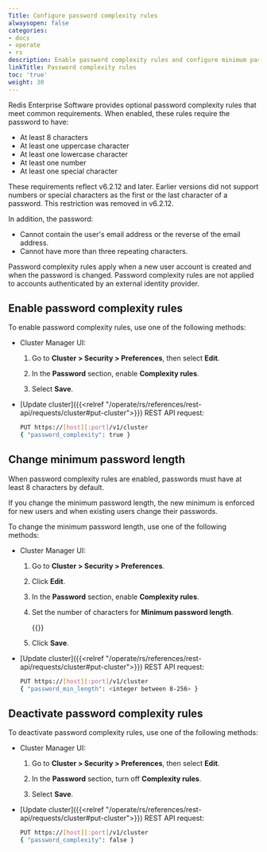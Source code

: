 ```yaml
---
Title: Configure password complexity rules
alwaysopen: false
categories:
- docs
- operate
- rs
description: Enable password complexity rules and configure minimum password length.
linkTitle: Password complexity rules
toc: 'true'
weight: 30
---
```


Redis Enterprise Software provides optional password complexity rules that meet common requirements.  When enabled, these rules require the password to have:

- At least 8 characters
- At least one uppercase character
- At least one lowercase character
- At least one number
- At least one special character 

These requirements reflect v6.2.12 and later. Earlier versions did not support numbers or special characters as the first or the last character of a password. This restriction was removed in v6.2.12.

In addition, the password:

- Cannot contain the user's email address or the reverse of the email address.
- Cannot have more than three repeating characters.

Password complexity rules apply when a new user account is created and when the password is changed.  Password complexity rules are not applied to accounts authenticated by an external identity provider.  

## Enable password complexity rules

To enable password complexity rules, use one of the following methods:

- Cluster Manager UI:

    1. Go to **Cluster > Security > Preferences**, then select **Edit**.

    1. In the **Password** section, enable **Complexity rules**.

    1. Select **Save**.

- [Update cluster]({{<relref "/operate/rs/references/rest-api/requests/cluster#put-cluster">}}) REST API request:

    ```sh
    PUT https://[host][:port]/v1/cluster
    { "password_complexity": true }
    ```

## Change minimum password length

When password complexity rules are enabled, passwords must have at least 8 characters by default.

If you change the minimum password length, the new minimum is enforced for new users and when existing users change their passwords.

To change the minimum password length, use one of the following methods:

- Cluster Manager UI:

    1. Go to **Cluster > Security > Preferences**.
    
    1. Click **Edit**.

    1. In the **Password** section, enable **Complexity rules**.

    1. Set the number of characters for **Minimum password length**.

        {{<image filename="images/rs/screenshots/cluster/security-preferences-min-password-length.png" alt="" >}}

    1. Click **Save**.

- [Update cluster]({{<relref "/operate/rs/references/rest-api/requests/cluster#put-cluster">}}) REST API request:

    ```sh
    PUT https://[host][:port]/v1/cluster
    { "password_min_length": <integer between 8-256> }
    ```

## Deactivate password complexity rules

To deactivate password complexity rules, use one of the following methods:

- Cluster Manager UI:

    1. Go to **Cluster > Security > Preferences**, then select **Edit**.

    1. In the **Password** section, turn off **Complexity rules**.

    1. Select **Save**.

- [Update cluster]({{<relref "/operate/rs/references/rest-api/requests/cluster#put-cluster">}}) REST API request:

    ```sh
    PUT https://[host][:port]/v1/cluster
    { "password_complexity": false }
    ```
